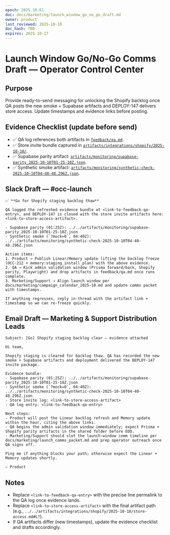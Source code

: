 ```yaml
---
epoch: 2025.10.E1
doc: docs/marketing/launch_window_go_no_go_draft.md
owner: product
last_reviewed: 2025-10-10
doc_hash: TBD
expires: 2025-10-17
---
```

# Launch Window Go/No-Go Comms Draft — Operator Control Center

## Purpose
Provide ready-to-send messaging for unlocking the Shopify backlog once QA posts the new smoke + Supabase artifacts and DEPLOY-147 delivers store access. Update timestamps and evidence links before posting.

## Evidence Checklist (update before send)
- ✅ QA log references both artifacts in [`feedback/qa.md`](../../feedback/qa.md).
- ✅ Store invite bundle captured in [`artifacts/integrations/shopify/2025-10-10/`](../../artifacts/integrations/shopify/2025-10-10/).
- ✅ Supabase parity artifact: [`artifacts/monitoring/supabase-parity_2025-10-10T01-25-10Z.json`](../../artifacts/monitoring/supabase-parity_2025-10-10T01-25-10Z.json).
- ✅ Synthetic smoke artifact: [`artifacts/monitoring/synthetic-check-2025-10-10T04-40-48.296Z.json`](../../artifacts/monitoring/synthetic-check-2025-10-10T04-40-48.296Z.json).

## Slack Draft — #occ-launch
```
✅ **Go for Shopify staging backlog thaw**

QA logged the refreshed evidence bundle at <link-to-feedback-qa-entry>, and DEPLOY-147 is closed with the store invite artifacts here: <link-to-store-access-artifact>.

- Supabase parity (01:25Z): ../../artifacts/monitoring/supabase-parity_2025-10-10T01-25-10Z.json
- Synthetic smoke (`?mock=0`, 04:40Z): ../../artifacts/monitoring/synthetic-check-2025-10-10T04-40-48.296Z.json

Action items:
1. Product → Publish Linear/Memory update lifting the backlog freeze (OCC-212 + memory:staging_install_plan) with the above evidence.
2. QA → Kick admin validation window (Prisma forward/back, Shopify parity, Playwright) and drop artifacts in feedback/qa.md once runs complete.
3. Marketing/Support → Align launch window per docs/marketing/campaign_calendar_2025-10.md and update comms packet with timestamps.

If anything regresses, reply in-thread with the artifact link + timestamp so we can re-freeze quickly.
```

## Email Draft — Marketing & Support Distribution Leads
```
Subject: [Go] Shopify staging backlog clear — evidence attached

Hi team,

Shopify staging is cleared for backlog thaw. QA has recorded the new smoke + Supabase artifacts and deployment delivered the DEPLOY-147 invite package.

Evidence bundle:
- Supabase parity (01:25Z): ../../artifacts/monitoring/supabase-parity_2025-10-10T01-25-10Z.json
- Synthetic smoke (`?mock=0`, 04:40Z): ../../artifacts/monitoring/synthetic-check-2025-10-10T04-40-48.296Z.json
- Store invite log: <link-to-store-access-artifact>
- QA log entry: <link-to-feedback-qa-entry>

Next steps:
- Product will post the Linear backlog refresh and Memory update within the hour, citing the above links.
- QA begins the admin validation window immediately; expect Prisma + Shopify parity artifacts in the shared folder before EOD.
- Marketing/Support should slot the launch-window comm timeline per docs/marketing/launch_comms_packet.md and prep operator outreach once QA signs off.

Ping me if anything blocks your path; otherwise expect the Linear + Memory updates shortly.

— Product
```

## Notes
- Replace `<link-to-feedback-qa-entry>` with the precise line permalink to the QA log once evidence lands.
- Replace `<link-to-store-access-artifact>` with the final artifact path (e.g., `../../artifacts/integrations/shopify/2025-10-10/store-access.md#L?`).
- If QA artifacts differ (new timestamps), update the evidence checklist and drafts accordingly.
